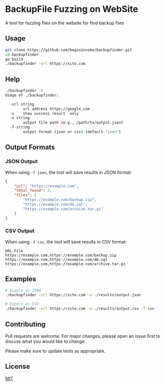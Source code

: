 # BackupFile Fuzzing on WebSite

A tool for fuzzing files on the website for find backup files


## Usage

```bash
git clone https://github.com/begininvoke/backupfinder.git
cd backupfinder
go build
./backupfinder -url https://site.com 
```
## Help
```bash
./backupfinder -h
Usage of ./backupfinder:

  -url string
        url address https://google.com
  -v    show success result  only
  -o string
        output file path (e.g., /path/to/output.json)
  -f string
        output format (json or csv) (default "json")
```

## Output Formats

### JSON Output
When using `-f json`, the tool will save results in JSON format:
```json
{
    "url": "https://example.com",
    "total_found": 3,
    "files": [
        "https://example.com/backup.zip",
        "https://example.com/db.sql",
        "https://example.com/archive.tar.gz"
    ]
}
```

### CSV Output
When using `-f csv`, the tool will save results in CSV format:
```csv
URL,File
https://example.com,https://example.com/backup.zip
https://example.com,https://example.com/db.sql
https://example.com,https://example.com/archive.tar.gz
```

## Examples
```bash
# Export as JSON
./backupfinder -url https://site.com -o ./results/output.json

# Export as CSV
./backupfinder -url https://site.com -o ./results/output.csv -f csv
```

## Contributing
Pull requests are welcome. For major changes, please open an issue first to discuss what you would like to change.

Please make sure to update tests as appropriate.

## License
[MIT](https://choosealicense.com/licenses/mit/)